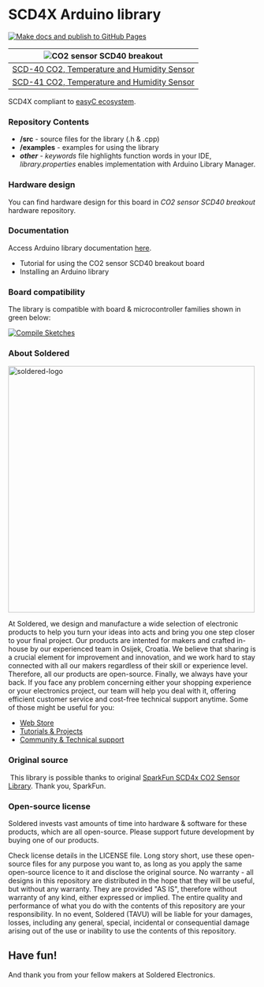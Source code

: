 # SCD4X Arduino library

[![Make docs and publish to GitHub Pages](https://github.com/SolderedElectronics/Soldered-SCD-4X-Arduino-Library/actions/workflows/make_docs.yml/badge.svg?branch=dev)](https://github.com/SolderedElectronics/Soldered-SCD-4X-Arduino-Library/actions/workflows/make_docs.yml)

| ![CO2 sensor SCD40 breakout](https://upload.wikimedia.org/wikipedia/commons/8/8f/Example_image.svg) |
| :---------------------------------------------------------------------------------------------: |
| [SCD-40 CO2, Temperature and Humidity Sensor ](https://www.solde.red/333191)                                                            |
| [SCD-41 CO2, Temperature and Humidity Sensor ](https://www.solde.red/333220)                                                            |

SCD4X compliant to [easyC ecosystem](https://www.soldered.com/en/easyC). 

### Repository Contents
- **/src** - source files for the library (.h & .cpp)
- **/examples** - examples for using the library
- ***other*** - *keywords* file highlights function words in your IDE, *library.properties* enables implementation with Arduino Library Manager.

### Hardware design
You can find hardware design for this board in *CO2 sensor SCD40 breakout* hardware repository.

### Documentation

Access Arduino library documentation [here](https://SolderedElectronics.github.io/Soldered-SCD-4X-Arduino-Library/).

- Tutorial for using the CO2 sensor SCD40 breakout board
- Installing an Arduino library

### Board compatibility

The library is compatible with board & microcontroller families shown in green below: 

[![Compile Sketches](http://github-actions.40ants.com/SolderedElectronics/Soldered-SCD-4X-Arduino-Library/matrix.svg?branch=dev&only=Compile%20Sketches)](https://github.com/SolderedElectronics/Soldered-SCD-4X-Arduino-Library/actions/workflows/compile_test.yml)


### About Soldered
<img src="https://raw.githubusercontent.com/e-radionicacom/Soldered-SCD-4X-Arduino-Library/dev/extras/Soldered-logo-color.png" alt="soldered-logo" width="500"/>

At Soldered, we design and manufacture a wide selection of electronic products to help you turn your ideas into acts and bring you one step closer to your final project. Our products are intented for makers and crafted in-house by our experienced team in Osijek, Croatia. We believe that sharing is a crucial element for improvement and innovation, and we work hard to stay connected with all our makers regardless of their skill or experience level. Therefore, all our products are open-source. Finally, we always have your back. If you face any problem concerning either your shopping experience or your electronics project, our team will help you deal with it, offering efficient customer service and cost-free technical support anytime. Some of those might be useful for you:

- [Web Store](https://www.soldered.com/shop)
- [Tutorials & Projects](https://soldered.com/learn)
- [Community & Technical support](https://soldered.com/community)


### Original source
​
This library is possible thanks to original [SparkFun SCD4x CO2 Sensor Library](https://github.com/sparkfun/SparkFun_SCD4x_Arduino_Library). Thank you, SparkFun. 


### Open-source license
Soldered invests vast amounts of time into hardware & software for these products, which are all open-source. Please support future development by buying one of our products. 

Check license details in the LICENSE file. Long story short, use these open-source files for any purpose you want to, as long as you apply the same open-source licence to it and disclose the original source. No warranty - all designs in this repository are distributed in the hope that they will be useful, but without any warranty. They are provided "AS IS", therefore without warranty of any kind, either expressed or implied. The entire quality and performance of what you do with the contents of this repository are your responsibility. In no event, Soldered (TAVU) will be liable for your damages, losses, including any general, special, incidental or consequential damage arising out of the use or inability to use the contents of this repository. 

## Have fun! 
And thank you from your fellow makers at Soldered Electronics.